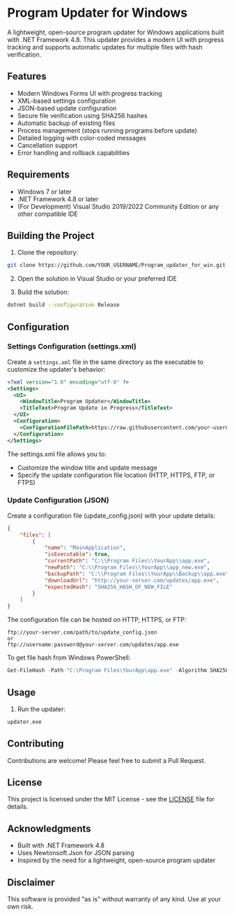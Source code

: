 # Program Updater for Windows

A lightweight, open-source program updater for Windows applications built with .NET Framework 4.8. This updater provides a modern UI with progress tracking and supports automatic updates for multiple files with hash verification.

## Features

- Modern Windows Forms UI with progress tracking
- XML-based settings configuration
- JSON-based update configuration
- Secure file verification using SHA256 hashes
- Automatic backup of existing files
- Process management (stops running programs before update)
- Detailed logging with color-coded messages
- Cancellation support
- Error handling and rollback capabilities

## Requirements

- Windows 7 or later
- .NET Framework 4.8 or later
- (For Development) Visual Studio 2019/2022 Community Edition or any other compatible IDE

## Building the Project

1. Clone the repository:
```bash
git clone https://github.com/YOUR_USERNAME/Program_updater_for_win.git
```

2. Open the solution in Visual Studio or your preferred IDE

3. Build the solution:
```bash
dotnet build --configuration Release
```

## Configuration

### Settings Configuration (settings.xml)

Create a `settings.xml` file in the same directory as the executable to customize the updater's behavior:

```xml
<?xml version="1.0" encoding="utf-8" ?>
<Settings>
  <UI>
    <WindowTitle>Program Updater</WindowTitle>
    <TitleText>Program Update in Progress</TitleText>
  </UI>
  <Configuration>
    <ConfigurationFilePath>https://raw.githubusercontent.com/your-username/your-repo/main/update_config.json</ConfigurationFilePath>
  </Configuration>
</Settings>
```

The settings.xml file allows you to:
- Customize the window title and update message
- Specify the update configuration file location (HTTP, HTTPS, FTP, or FTPS)

### Update Configuration (JSON)

Create a configuration file (update_config.json) with your update details:
```json
{
    "files": [
        {
            "name": "MainApplication",
            "isExecutable": true,
            "currentPath": "C:\\Program Files\\YourApp\\app.exe",
            "newPath": "C:\\Program Files\\YourApp\\app_new.exe",
            "backupPath": "C:\\Program Files\\YourApp\\Backup\\app.exe",
            "downloadUrl": "http://your-server.com/updates/app.exe",
            "expectedHash": "SHA256_HASH_OF_NEW_FILE"
        }
    ]
}
```

The configuration file can be hosted on HTTP, HTTPS, or FTP:
```
ftp://your-server.com/path/to/update_config.json
or
ftp://username:password@your-server.com/updates/app.exe
```

To get file hash from Windows PowerShell:
```PowerShell
Get-FileHash -Path "C:\Program Files\YourApp\app.exe" -Algorithm SHA256
```

## Usage

1. Run the updater:
```bash
updater.exe
```

## Contributing

Contributions are welcome! Please feel free to submit a Pull Request.

## License

This project is licensed under the MIT License - see the [LICENSE](LICENSE) file for details.

## Acknowledgments

- Built with .NET Framework 4.8
- Uses Newtonsoft.Json for JSON parsing
- Inspired by the need for a lightweight, open-source program updater

## Disclaimer

This software is provided "as is" without warranty of any kind. Use at your own risk. 